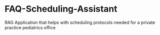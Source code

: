 # FAQ-Scheduling-Assistant
RAG Application that helps with scheduling protocols needed for a private practice pediatrics office
